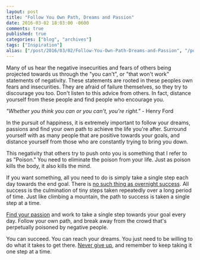 ```yaml
---
layout: post
title: "Follow You Own Path, Dreams and Passion"
date: 2016-03-02 18:03:00 -0600
comments: true
published: true
categories: ["blog", "archives"]
tags: ["Inspiration"]
alias: ["/post/2016/03/02/Follow-You-Own-Path-Dreams-and-Passion", "/post/2016/03/02/follow-you-own-path-dreams-and-passion"]
---
```

<!-- more -->
<p>Many of us hear the negative insecurities and fears of others being projected towards us through the "you can't", or "that won't work" statements of negativity. These statements are rooted in these peoples own fears and insecurities. They are afraid of failure themselves, so they try to discourage you too. Don't listen to this advice from others. In fact, distance yourself from these people and find people who encourage you.</p>
<p><em>"Whether you think you can or you can't, you're right."</em> - Henry Ford</p>
<p>In the pursuit of happiness, it is extremely important to follow your dreams, passions and find your own path to achieve the life you're after. Surround yourself with as many people that are positive towards your goals, and distance yourself from those who are constantly trying to bring you down.</p>
<p>This negativity that others try to push onto you is something that I refer to as "Poison." You need to eliminate the poison from your life. Just as poison kills the body, it also kills the mind.</p>
<p>If you want something, all you need to do is simply take a single step each day towards the end goal. There is <a href="/post/2013/09/08/Overnight-Success-is-Hardly-Overnight">no such thing as overnight success</a>. All success is the culmination of tiny steps taken repeatedly over a long period of time. Just like climbing a mountain, the path to success is taken a single step at a time.</p>
<p><a href="/post/2016/02/14/Find-Your-Passion">Find your passion</a> and work to take a single step towards your goal every day. Follow your own path, and break away from the crowd that's perpetually poisoned by negative people.</p>
<p>You can succeed. You can reach your dreams. You just need to be willing to do what it takes to get there. <a href="/post/2016/03/01/Never-Give-Up">Never give up</a>, and remember to keep taking it one step at a time.</p>

